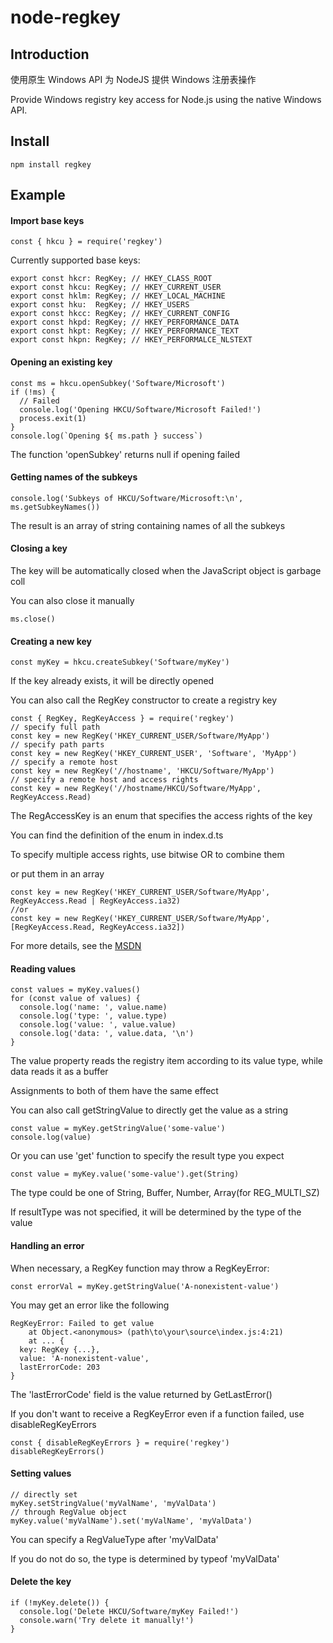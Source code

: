 # node-regkey

## Introduction

使用原生 Windows API 为 NodeJS 提供 Windows 注册表操作

Provide Windows registry key access for Node.js using the native Windows API.

## Install

```
npm install regkey
```

## Example

#### Import base keys

```
const { hkcu } = require('regkey')
```

Currently supported base keys: 

```
export const hkcr: RegKey; // HKEY_CLASS_ROOT
export const hkcu: RegKey; // HKEY_CURRENT_USER
export const hklm: RegKey; // HKEY_LOCAL_MACHINE
export const hku:  RegKey; // HKEY_USERS
export const hkcc: RegKey; // HKEY_CURRENT_CONFIG
export const hkpd: RegKey; // HKEY_PERFORMANCE_DATA
export const hkpt: RegKey; // HKEY_PERFORMANCE_TEXT
export const hkpn: RegKey; // HKEY_PERFORMALCE_NLSTEXT
```

#### Opening an existing key

```
const ms = hkcu.openSubkey('Software/Microsoft')
if (!ms) {
  // Failed
  console.log('Opening HKCU/Software/Microsoft Failed!')
  process.exit(1)
}
console.log(`Opening ${ ms.path } success`)
```

The function 'openSubkey' returns null if opening failed

#### Getting names of the subkeys

```
console.log('Subkeys of HKCU/Software/Microsoft:\n', ms.getSubkeyNames())
```

The result is an array of string containing names of all the subkeys

#### Closing a key

The key will be automatically closed when the JavaScript object is  garbage coll

You can also close it manually

```
ms.close()
```

#### Creating a new key

```
const myKey = hkcu.createSubkey('Software/myKey')
```

If the key already exists, it will be directly opened

You can also call the RegKey constructor to create a registry key

```
const { RegKey, RegKeyAccess } = require('regkey')
// specify full path
const key = new RegKey('HKEY_CURRENT_USER/Software/MyApp')
// specify path parts
const key = new RegKey('HKEY_CURRENT_USER', 'Software', 'MyApp')
// specify a remote host
const key = new RegKey('//hostname', 'HKCU/Software/MyApp')
// specify a remote host and access rights
const key = new RegKey('//hostname/HKCU/Software/MyApp', RegKeyAccess.Read)
```

The RegAccessKey is an enum that specifies the access rights of the key

You can find the definition of the enum in index.d.ts

To specify multiple access rights, use bitwise OR to combine them

or put them in an array

```
const key = new RegKey('HKEY_CURRENT_USER/Software/MyApp', RegKeyAccess.Read | RegKeyAccess.ia32)
//or
const key = new RegKey('HKEY_CURRENT_USER/Software/MyApp', [RegKeyAccess.Read, RegKeyAccess.ia32])
```

For more details, see the [MSDN](https://learn.microsoft.com/en-us/windows/win32/sysinfo/registry-key-security-and-access-rights)

#### Reading values

```
const values = myKey.values()
for (const value of values) {
  console.log('name: ', value.name)
  console.log('type: ', value.type)
  console.log('value: ', value.value)
  console.log('data: ', value.data, '\n')
}
```

The value property reads the registry item according to its value type, while data reads it as a buffer

Assignments to both of them have the same effect

You can also call getStringValue to directly get the value as a string

```
const value = myKey.getStringValue('some-value')
console.log(value)
```

Or you can use 'get' function to specify the result type you expect

```
const value = myKey.value('some-value').get(String)
```

The type could be one of String, Buffer, Number, Array(for REG_MULTI_SZ)

If resultType was not specified, it will be determined by the type of the value

#### Handling an error

When necessary, a RegKey function may throw a RegKeyError:

```
const errorVal = myKey.getStringValue('A-nonexistent-value')
```

You may get an error like the following

```
RegKeyError: Failed to get value
    at Object.<anonymous> (path\to\your\source\index.js:4:21)
    at ... {
  key: RegKey {...},
  value: 'A-nonexistent-value',
  lastErrorCode: 203
}
```

The 'lastErrorCode' field is the value returned by GetLastError()

If you don't want to receive a RegKeyError even if a function failed, use disableRegKeyErrors

```
const { disableRegKeyErrors } = require('regkey')
disableRegKeyErrors()
```

#### Setting values

```
// directly set
myKey.setStringValue('myValName', 'myValData')
// through RegValue object
myKey.value('myValName').set('myValName', 'myValData')
```

You can specify a RegValueType after 'myValData'

If you do not do so, the type is determined by typeof 'myValData'

#### Delete the key

```
if (!myKey.delete()) {
  console.log('Delete HKCU/Software/myKey Failed!')
  console.warn('Try delete it manually!')
}
```
